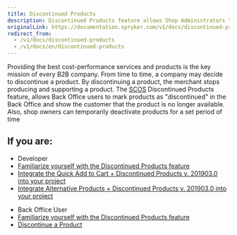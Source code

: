 ```yaml
---
title: Discontinued Products
description: Discontinued Products feature allows Shop Administrators to mark products as "discontinued" and show the customer that the product is no longer available.
originalLink: https://documentation.spryker.com/v1/docs/discontinued-products
redirect_from:
  - /v1/docs/discontinued-products
  - /v1/docs/en/discontinued-products
---
```


Providing the best cost-performance services and products is the key mission of every B2B company. From time to time, a company may decide to discontinue a product. By discontinuing a product, the merchant stops producing and supporting a product. The [SCOS](/docs/scos/dev/about-spryker/201811.0/about-spryker.html) Discontinued Products feature, allows Back Office users to mark products as "discontinued" in the Back Office and show the customer that the product is no longer available. Also, shop owners can temporarily deactivate products for a set period of time

## If you are:

<div class="mr-container">
    <div class="mr-list-container">
        <!-- col1 -->
        <div class="mr-col">
            <ul class="mr-list mr-list-green">
                <li class="mr-title">Developer</li>
                <li><a href="https://documentation.spryker.com/v1/docs/discontinued-products-overview" class="mr-link">Familiarize yourself with the Discontinued Products feature</a></li>
                <li><a href="https://documentation.spryker.com/v1/docs/quick-order-discontinued-products-feature-integration-201903" class="mr-link">Integrate the Quick Add to Cart + Discontinued Products v. 201903.0 into your project</a></li>
                <li><a href="https://documentation.spryker.com/v1/docs/alternative-products-discontinued-products-feature-integration-201903" class="mr-link">Integrate Alternative Products + Discontinued Products v. 201903.0 into your project</a></li>
            </ul>
        </div>
        <!-- col2 -->
        <div class="mr-col">
            <ul class="mr-list mr-list-blue">
                <li class="mr-title"> Back Office User</li>
               <li><a href="https://documentation.spryker.com/v1/docs/discontinued-products-overview" class="mr-link">Familiarize yourself with the Discontinued Products feature</a></li>
                <li><a href="https://documentation.spryker.com/v1/docs/discontinuing-a-product" class="mr-link">Discontinue a Product</a></li>
            </ul>
        </div>
    </div>
</div>
